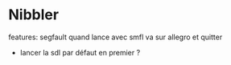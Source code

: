 # Nibbler

features:
segfault quand lance avec smfl va sur allegro et quitter
- lancer la sdl par défaut en premier ?
